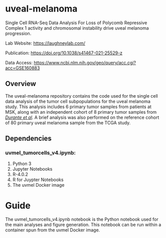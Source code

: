 # uveal-melanoma
Single Cell RNA-Seq Data Analysis For Loss of Polycomb Repressive Complex 1 activity and chromosomal instability drive uveal melanoma progression.

Lab Website: https://laughneylab.com/

Publication: https://doi.org/10.1038/s41467-021-25529-z

Data Access:    https://www.ncbi.nlm.nih.gov/geo/query/acc.cgi?acc=GSE160883


## Overview
The uveal-melanoma repository contains the code used for the single cell data analysis of the tumor cell subpopulations for the uveal melanoma study. This analysis includes 6 primary tumor samples from patients at MSK, along with an independent cohort of 8 primary tumor samples from [*Durante et al*](https://www.nature.com/articles/s41467-019-14256-1). A brief analysis was also performed on the reference cohort of 80 primary uveal melanoma sample from the TCGA study. 


## Dependencies
### uvmel_tumorcells_v4.ipynb:
  1. Python 3
  2. Jupyter Notebooks
  3. R-4.0.2
  4. R for Juypter Notebooks
  5. The uvmel Docker image


# Guide
The uvmel_tumorcells_v4.ipynb notebook is the Python notebook used for the main analyses and figure generation. This notebook can be run within a container spun from the uvmel Docker image.

